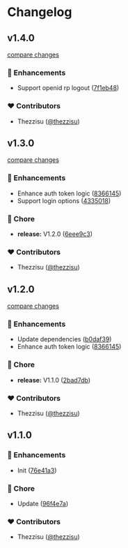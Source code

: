 # Changelog


## v1.4.0

[compare changes](https://github.com/fedstack-org/uaaa-nuxt/compare/v1.3.0...v1.4.0)

### 🚀 Enhancements

- Support openid rp logout ([7f1eb48](https://github.com/fedstack-org/uaaa-nuxt/commit/7f1eb48))

### ❤️ Contributors

- Thezzisu ([@thezzisu](https://github.com/thezzisu))

## v1.3.0

[compare changes](https://github.com/fedstack-org/uaaa-nuxt/compare/v1.2.0...v1.3.0)

### 🚀 Enhancements

- Enhance auth token logic ([8366145](https://github.com/fedstack-org/uaaa-nuxt/commit/8366145))
- Support login options ([4335018](https://github.com/fedstack-org/uaaa-nuxt/commit/4335018))

### 🏡 Chore

- **release:** V1.2.0 ([6eee9c3](https://github.com/fedstack-org/uaaa-nuxt/commit/6eee9c3))

### ❤️ Contributors

- Thezzisu ([@thezzisu](https://github.com/thezzisu))

## v1.2.0

[compare changes](https://github.com/fedstack-org/uaaa-nuxt/compare/v1.1.0...v1.2.0)

### 🚀 Enhancements

- Update dependencies ([b0daf39](https://github.com/fedstack-org/uaaa-nuxt/commit/b0daf39))
- Enhance auth token logic ([8366145](https://github.com/fedstack-org/uaaa-nuxt/commit/8366145))

### 🏡 Chore

- **release:** V1.1.0 ([2bad7db](https://github.com/fedstack-org/uaaa-nuxt/commit/2bad7db))

### ❤️ Contributors

- Thezzisu ([@thezzisu](https://github.com/thezzisu))

## v1.1.0


### 🚀 Enhancements

- Init ([76e41a3](https://github.com/fedstack-org/uaaa-nuxt/commit/76e41a3))

### 🏡 Chore

- Update ([96f4e7a](https://github.com/fedstack-org/uaaa-nuxt/commit/96f4e7a))

### ❤️ Contributors

- Thezzisu ([@thezzisu](https://github.com/thezzisu))

